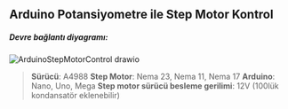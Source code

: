## Arduino Potansiyometre ile Step Motor Kontrol
##### Devre bağlantı diyagramı:
![ArduinoStepMotorControl drawio](https://user-images.githubusercontent.com/68166850/140946999-9bbfa6c3-3572-4a85-ab47-1178bd692d8c.png)
> **Sürücü**: A4988
**Step Motor**: Nema 23, Nema 11, Nema 17
**Arduino**: Nano, Uno, Mega
**Step motor sürücü  besleme gerilimi**: 12V (100lük kondansatör eklenebilir)

